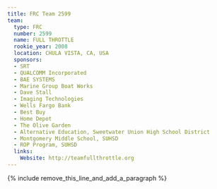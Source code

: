 ```yaml
---
title: FRC Team 2599
team:
  type: FRC
  number: 2599
  name: FULL THROTTLE
  rookie_year: 2008
  location: CHULA VISTA, CA, USA
  sponsors:
  - SRT
  - QUALCOMM Incorporated
  - BAE SYSTEMS
  - Marine Group Boat Works
  - Dave Stall
  - Imaging Technologies
  - Wells Fargo Bank
  - Best Buy
  - Home Depot
  - The Olive Garden
  - Alternative Education, Sweetwater Union High School District
  - Montgomery Middle School, SUHSD
  - ROP Program, SUHSD
  links:
    Website: http://teamfullthrottle.org
---
```


{% include remove_this_line_and_add_a_paragraph %}